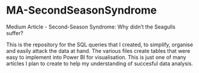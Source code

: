 # MA-SecondSeasonSyndrome
Medium Article - Second-Season Syndrome: Why didn’t the Seagulls suffer?

This is the repository for the SQL queries that I created, to simplify, organise and easily attack the data at hand.
The various files create tables that were easy to implement into Power BI for visualisation.
This is just one of many articles I plan to create to help my understanding of succesful data analysis.
